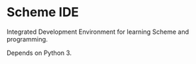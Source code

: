 # Scheme IDE
Integrated Development Environment for learning Scheme and programming.

Depends on Python 3.
